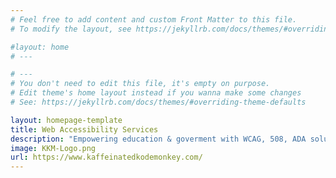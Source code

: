 ```yaml
---
# Feel free to add content and custom Front Matter to this file.
# To modify the layout, see https://jekyllrb.com/docs/themes/#overriding-theme-defaults

#layout: home
# ---

# ---
# You don't need to edit this file, it's empty on purpose.
# Edit theme's home layout instead if you wanna make some changes
# See: https://jekyllrb.com/docs/themes/#overriding-theme-defaults

layout: homepage-template
title: Web Accessibility Services
description: "Empowering education & goverment with WCAG, 508, ADA solutions for HB21-1110, VPAT, Accessibility Audits and Web Design."
image: KKM-Logo.png
url: https://www.kaffeinatedkodemonkey.com/
---
```

